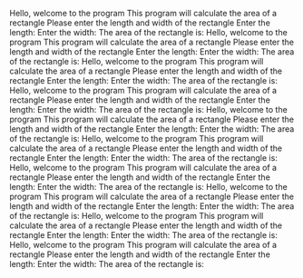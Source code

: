 Hello, welcome to the program
This program will calculate the area of a rectangle
Please enter the length and width of the rectangle
Enter the length: 
Enter the width: 
The area of the rectangle is: 
Hello, welcome to the program
This program will calculate the area of a rectangle
Please enter the length and width of the rectangle
Enter the length: 
Enter the width: 
The area of the rectangle is: 
Hello, welcome to the program
This program will calculate the area of a rectangle
Please enter the length and width of the rectangle
Enter the length: 
Enter the width: 
The area of the rectangle is: 
Hello, welcome to the program
This program will calculate the area of a rectangle
Please enter the length and width of the rectangle
Enter the length: 
Enter the width: 
The area of the rectangle is: 
Hello, welcome to the program
This program will calculate the area of a rectangle
Please enter the length and width of the rectangle
Enter the length: 
Enter the width: 
The area of the rectangle is: 
Hello, welcome to the program
This program will calculate the area of a rectangle
Please enter the length and width of the rectangle
Enter the length: 
Enter the width: 
The area of the rectangle is: 
Hello, welcome to the program
This program will calculate the area of a rectangle
Please enter the length and width of the rectangle
Enter the length: 
Enter the width: 
The area of the rectangle is: 
Hello, welcome to the program
This program will calculate the area of a rectangle
Please enter the length and width of the rectangle
Enter the length: 
Enter the width: 
The area of the rectangle is: 
Hello, welcome to the program
This program will calculate the area of a rectangle
Please enter the length and width of the rectangle
Enter the length: 
Enter the width: 
The area of the rectangle is: 
Hello, welcome to the program
This program will calculate the area of a rectangle
Please enter the length and width of the rectangle
Enter the length: 
Enter the width: 
The area of the rectangle is: 
